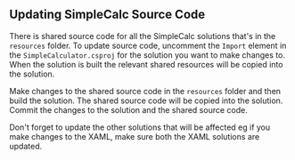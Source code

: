 ## Updating SimpleCalc Source Code

There is shared source code for all the SimpleCalc solutions that's in the `resources` folder. To update source code, uncomment the `Import` element in the `SimpleCalculator.csproj` for the solution you want to make changes to. When the solution is built the relevant shared resources will be copied into the solution.

  <!-- Disabling source code updating - uncomment and do build to update source code from shared resources -->
  <!-- <Import Project="..\..\resources\shared-resources.targets" Condition="Exists('..\..\resources\shared-resources.targets')" /> -->

Make changes to the shared source code in the `resources` folder and then build the solution. The shared source code will be copied into the solution.  Commit the changes to the solution and the shared source code.

Don't forget to update the other solutions that will be affected eg if you make changes to the XAML, make sure both the XAML solutions are updated.